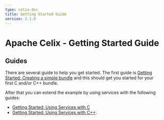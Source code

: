 ```yaml
---
type: celix-doc
title: Getting Started Guide
version: 2.1.0
---
```


<!--
Licensed to the Apache Software Foundation (ASF) under one or more
contributor license agreements.  See the NOTICE file distributed with
this work for additional information regarding copyright ownership.
The ASF licenses this file to You under the Apache License, Version 2.0
(the "License"); you may not use this file except in compliance with
the License.  You may obtain a copy of the License at
   
    http://www.apache.org/licenses/LICENSE-2.0

Unless required by applicable law or agreed to in writing, software
distributed under the License is distributed on an "AS IS" BASIS,
WITHOUT WARRANTIES OR CONDITIONS OF ANY KIND, either express or implied.
See the License for the specific language governing permissions and
limitations under the License.
-->

# Apache Celix - Getting Started Guide

## Guides
There are several guide to help you get started. The first guide is [Getting Started: Creating a simple bundle](creating_a_simple_bundle.html) 
and this should get you started for your first C and/or C++ bundle.

After that you can extend the example by using services with the following guides:

 - [Getting Started: Using Services with C](using_services_with_c.html) 
 - [Getting Started: Using Services with C++](using_services_with_cxx.html). 
